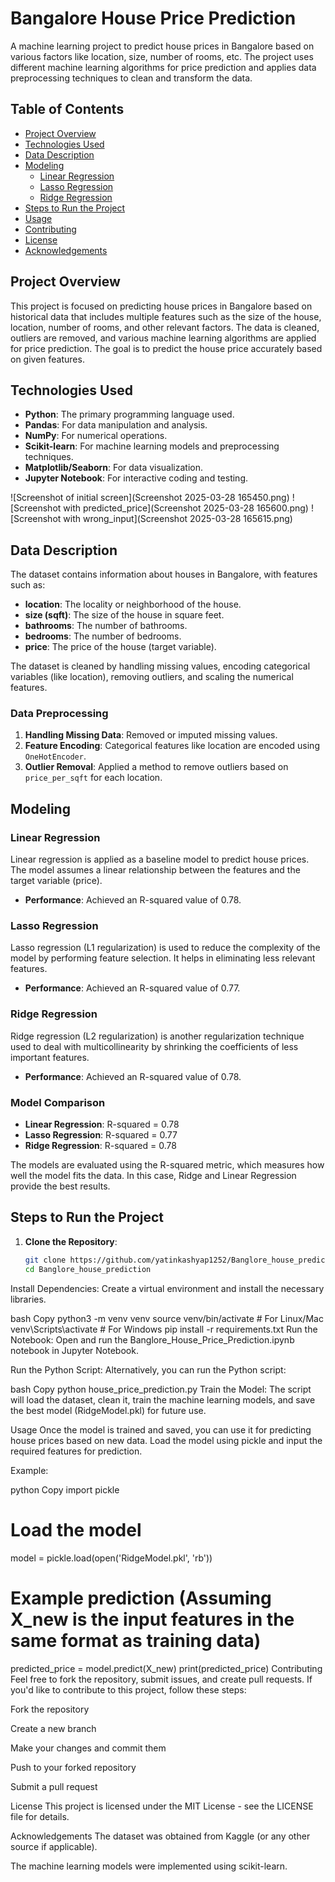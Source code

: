 # Bangalore House Price Prediction

A machine learning project to predict house prices in Bangalore based on various factors like location, size, number of rooms, etc. The project uses different machine learning algorithms for price prediction and applies data preprocessing techniques to clean and transform the data.

## Table of Contents

- [Project Overview](#project-overview)
- [Technologies Used](#technologies-used)
- [Data Description](#data-description)
- [Modeling](#modeling)
  - [Linear Regression](#linear-regression)
  - [Lasso Regression](#lasso-regression)
  - [Ridge Regression](#ridge-regression)
- [Steps to Run the Project](#steps-to-run-the-project)
- [Usage](#usage)
- [Contributing](#contributing)
- [License](#license)
- [Acknowledgements](#acknowledgements)

## Project Overview

This project is focused on predicting house prices in Bangalore based on historical data that includes multiple features such as the size of the house, location, number of rooms, and other relevant factors. The data is cleaned, outliers are removed, and various machine learning algorithms are applied for price prediction. The goal is to predict the house price accurately based on given features.

## Technologies Used

- **Python**: The primary programming language used.
- **Pandas**: For data manipulation and analysis.
- **NumPy**: For numerical operations.
- **Scikit-learn**: For machine learning models and preprocessing techniques.
- **Matplotlib/Seaborn**: For data visualization.
- **Jupyter Notebook**: For interactive coding and testing.

![Screenshot of initial screen](Screenshot 2025-03-28 165450.png)
![Screenshot with predicted_price](Screenshot 2025-03-28 165600.png)
![Screenshot with wrong_input](Screenshot 2025-03-28 165615.png)

## Data Description

The dataset contains information about houses in Bangalore, with features such as:

- **location**: The locality or neighborhood of the house.
- **size (sqft)**: The size of the house in square feet.
- **bathrooms**: The number of bathrooms.
- **bedrooms**: The number of bedrooms.
- **price**: The price of the house (target variable).

The dataset is cleaned by handling missing values, encoding categorical variables (like location), removing outliers, and scaling the numerical features.

### Data Preprocessing

1. **Handling Missing Data**: Removed or imputed missing values.
2. **Feature Encoding**: Categorical features like location are encoded using `OneHotEncoder`.
3. **Outlier Removal**: Applied a method to remove outliers based on `price_per_sqft` for each location.

## Modeling

### Linear Regression

Linear regression is applied as a baseline model to predict house prices. The model assumes a linear relationship between the features and the target variable (price).

- **Performance**: Achieved an R-squared value of 0.78.

### Lasso Regression

Lasso regression (L1 regularization) is used to reduce the complexity of the model by performing feature selection. It helps in eliminating less relevant features.

- **Performance**: Achieved an R-squared value of 0.77.

### Ridge Regression

Ridge regression (L2 regularization) is another regularization technique used to deal with multicollinearity by shrinking the coefficients of less important features.

- **Performance**: Achieved an R-squared value of 0.78.

### Model Comparison

- **Linear Regression**: R-squared = 0.78
- **Lasso Regression**: R-squared = 0.77
- **Ridge Regression**: R-squared = 0.78

The models are evaluated using the R-squared metric, which measures how well the model fits the data. In this case, Ridge and Linear Regression provide the best results.

## Steps to Run the Project

1. **Clone the Repository**:
   ```bash
   git clone https://github.com/yatinkashyap1252/Banglore_house_prediction.git
   cd Banglore_house_prediction
Install Dependencies: Create a virtual environment and install the necessary libraries.

bash
Copy
python3 -m venv venv
source venv/bin/activate  # For Linux/Mac
venv\Scripts\activate     # For Windows
pip install -r requirements.txt
Run the Notebook: Open and run the Banglore_House_Price_Prediction.ipynb notebook in Jupyter Notebook.

Run the Python Script: Alternatively, you can run the Python script:

bash
Copy
python house_price_prediction.py
Train the Model: The script will load the dataset, clean it, train the machine learning models, and save the best model (RidgeModel.pkl) for future use.

Usage
Once the model is trained and saved, you can use it for predicting house prices based on new data. Load the model using pickle and input the required features for prediction.

Example:

python
Copy
import pickle

# Load the model
model = pickle.load(open('RidgeModel.pkl', 'rb'))

# Example prediction (Assuming X_new is the input features in the same format as training data)
predicted_price = model.predict(X_new)
print(predicted_price)
Contributing
Feel free to fork the repository, submit issues, and create pull requests. If you'd like to contribute to this project, follow these steps:

Fork the repository

Create a new branch

Make your changes and commit them

Push to your forked repository

Submit a pull request

License
This project is licensed under the MIT License - see the LICENSE file for details.

Acknowledgements
The dataset was obtained from Kaggle (or any other source if applicable).

The machine learning models were implemented using scikit-learn.
